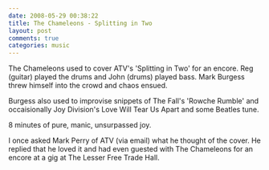 ```yaml
---
date: 2008-05-29 00:38:22
title: The Chameleons - Splitting in Two
layout: post
comments: true
categories: music
---
```

The Chameleons used to cover ATV's 'Splitting in Two' for an encore. Reg
(guitar) played the drums and John (drums) played bass. Mark Burgess
threw himself into the crowd and chaos ensued.

Burgess also used to improvise snippets of The Fall's 'Rowche Rumble'
and occaisionally Joy Division's Love Will Tear Us Apart and some
Beatles tune.

8 minutes of pure, manic, unsurpassed joy.

I once asked Mark Perry of ATV (via email) what he thought of the cover.
He replied that he loved it and had even guested with The Chameleons for
an encore at a gig at The Lesser Free Trade Hall.
